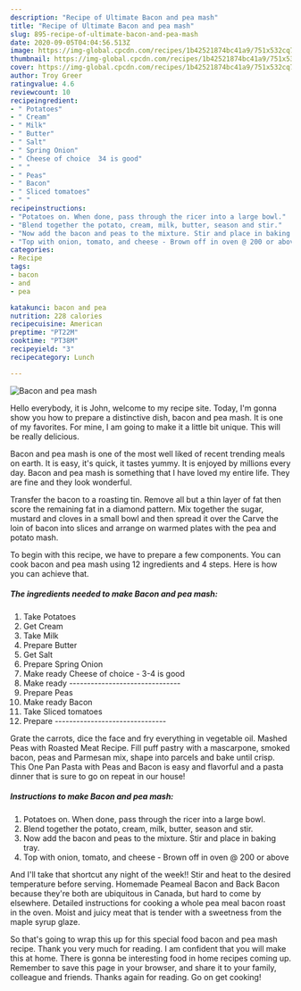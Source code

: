 ```yaml
---
description: "Recipe of Ultimate Bacon and pea mash"
title: "Recipe of Ultimate Bacon and pea mash"
slug: 895-recipe-of-ultimate-bacon-and-pea-mash
date: 2020-09-05T04:04:56.513Z
image: https://img-global.cpcdn.com/recipes/1b42521874bc41a9/751x532cq70/bacon-and-pea-mash-recipe-main-photo.jpg
thumbnail: https://img-global.cpcdn.com/recipes/1b42521874bc41a9/751x532cq70/bacon-and-pea-mash-recipe-main-photo.jpg
cover: https://img-global.cpcdn.com/recipes/1b42521874bc41a9/751x532cq70/bacon-and-pea-mash-recipe-main-photo.jpg
author: Troy Greer
ratingvalue: 4.6
reviewcount: 10
recipeingredient:
- " Potatoes"
- " Cream"
- " Milk"
- " Butter"
- " Salt"
- " Spring Onion"
- " Cheese of choice  34 is good"
- " "
- " Peas"
- " Bacon"
- " Sliced tomatoes"
- " "
recipeinstructions:
- "Potatoes on. When done, pass through the ricer into a large bowl."
- "Blend together the potato, cream, milk, butter, season and stir."
- "Now add the bacon and peas to the mixture. Stir and place in baking tray."
- "Top with onion, tomato, and cheese - Brown off in oven @ 200 or above"
categories:
- Recipe
tags:
- bacon
- and
- pea

katakunci: bacon and pea 
nutrition: 228 calories
recipecuisine: American
preptime: "PT22M"
cooktime: "PT38M"
recipeyield: "3"
recipecategory: Lunch

---
```



![Bacon and pea mash](https://img-global.cpcdn.com/recipes/1b42521874bc41a9/751x532cq70/bacon-and-pea-mash-recipe-main-photo.jpg)

Hello everybody, it is John, welcome to my recipe site. Today, I'm gonna show you how to prepare a distinctive dish, bacon and pea mash. It is one of my favorites. For mine, I am going to make it a little bit unique. This will be really delicious.

Bacon and pea mash is one of the most well liked of recent trending meals on earth. It is easy, it's quick, it tastes yummy. It is enjoyed by millions every day. Bacon and pea mash is something that I have loved my entire life. They are fine and they look wonderful.

Transfer the bacon to a roasting tin. Remove all but a thin layer of fat then score the remaining fat in a diamond pattern. Mix together the sugar, mustard and cloves in a small bowl and then spread it over the Carve the loin of bacon into slices and arrange on warmed plates with the pea and potato mash.


To begin with this recipe, we have to prepare a few components. You can cook bacon and pea mash using 12 ingredients and 4 steps. Here is how you can achieve that.

<!--inarticleads1-->

##### The ingredients needed to make Bacon and pea mash:

1. Take  Potatoes
1. Get  Cream
1. Take  Milk
1. Prepare  Butter
1. Get  Salt
1. Prepare  Spring Onion
1. Make ready  Cheese of choice - 3-4 is good
1. Make ready  -------------------------------
1. Prepare  Peas
1. Make ready  Bacon
1. Take  Sliced tomatoes
1. Prepare  -------------------------------


Grate the carrots, dice the face and fry everything in vegetable oil. Mashed Peas with Roasted Meat Recipe. Fill puff pastry with a mascarpone, smoked bacon, peas and Parmesan mix, shape into parcels and bake until crisp. This One Pan Pasta with Peas and Bacon is easy and flavorful and a pasta dinner that is sure to go on repeat in our house! 

<!--inarticleads2-->

##### Instructions to make Bacon and pea mash:

1. Potatoes on. When done, pass through the ricer into a large bowl.
1. Blend together the potato, cream, milk, butter, season and stir.
1. Now add the bacon and peas to the mixture. Stir and place in baking tray.
1. Top with onion, tomato, and cheese - Brown off in oven @ 200 or above


And I&#39;ll take that shortcut any night of the week!! Stir and heat to the desired temperature before serving. Homemade Peameal Bacon and Back Bacon because they&#39;re both are ubiquitous in Canada, but hard to come by elsewhere. Detailed instructions for cooking a whole pea meal bacon roast in the oven. Moist and juicy meat that is tender with a sweetness from the maple syrup glaze. 

So that's going to wrap this up for this special food bacon and pea mash recipe. Thank you very much for reading. I am confident that you will make this at home. There is gonna be interesting food in home recipes coming up. Remember to save this page in your browser, and share it to your family, colleague and friends. Thanks again for reading. Go on get cooking!
